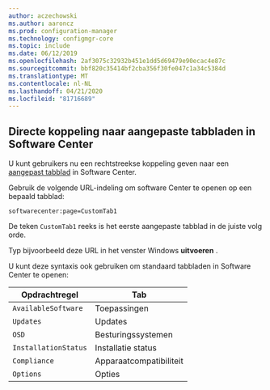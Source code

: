 ```yaml
---
author: aczechowski
ms.author: aaroncz
ms.prod: configuration-manager
ms.technology: configmgr-core
ms.topic: include
ms.date: 06/12/2019
ms.openlocfilehash: 2af3075c32932b451e1dd5d69479e90ecac4e87c
ms.sourcegitcommit: bbf820c35414bf2cba356f30fe047c1a34c5384d
ms.translationtype: MT
ms.contentlocale: nl-NL
ms.lasthandoff: 04/21/2020
ms.locfileid: "81716689"
---
```

## <a name="direct-link-to-custom-tabs-in-software-center"></a><a name="bkmk_swctr"></a>Directe koppeling naar aangepaste tabbladen in Software Center

<!--4655176-->

U kunt gebruikers nu een rechtstreekse koppeling geven naar een [aangepast tabblad](../../../../clients/deploy/about-client-settings.md#software-center-tab-visibility) in Software Center.

Gebruik de volgende URL-indeling om software Center te openen op een bepaald tabblad:

`softwarecenter:page=CustomTab1`

De teken `CustomTab1` reeks is het eerste aangepaste tabblad in de juiste volg orde.

Typ bijvoorbeeld deze URL in het venster Windows **uitvoeren** .

U kunt deze syntaxis ook gebruiken om standaard tabbladen in Software Center te openen:

|Opdrachtregel  |Tab  |
|---------|---------|
|`AvailableSoftware`|Toepassingen|
|`Updates`|Updates|
|`OSD`|Besturingssystemen|
|`InstallationStatus`|Installatie status|
|`Compliance`|Apparaatcompatibiliteit|
|`Options`|Opties|
